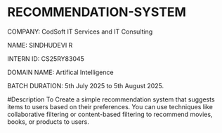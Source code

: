 # RECOMMENDATION-SYSTEM

COMPANY: CodSoft IT Services and IT Consulting

NAME: SINDHUDEVI R

INTERN ID: CS25RY83045

DOMAIN NAME: Artifical Intelligence

BATCH DURATION: 5th July 2025 to 5th August 2025.

#Description
To Create a simple recommendation system that suggests items to
users based on their preferences. You can use techniques like
collaborative filtering or content-based filtering to recommend
movies, books, or products to users.
